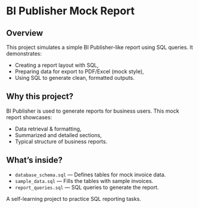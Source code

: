 # BI Publisher Mock Report

## Overview
This project simulates a simple BI Publisher-like report using SQL queries.
It demonstrates:
- Creating a report layout with SQL,
- Preparing data for export to PDF/Excel (mock style),
- Using SQL to generate clean, formatted outputs.

## Why this project?
BI Publisher is used to generate reports for business users.
This mock report showcases:
- Data retrieval & formatting,
- Summarized and detailed sections,
- Typical structure of business reports.

## What’s inside?
- `database_schema.sql` — Defines tables for mock invoice data.
- `sample_data.sql` — Fills the tables with sample invoices.
- `report_queries.sql` — SQL queries to generate the report.

A self-learning project to practice SQL reporting tasks.

